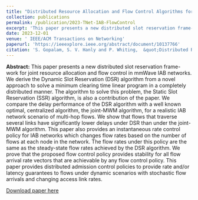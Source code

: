 ```yaml
---
title: "Distributed Resource Allocation and Flow Control Algorithms for mmWave IAB Networks"
collection: publications
permalink: /publication/2023-TNet-IAB-FlowControl
excerpt: 'This paper presents a new distributed slot reservation frame-work for joint resource allocation and flow control in mmWave IAB networks. We derive the Dynamic Slot Reservation (DSR) algorithm from a novel approach to solve a minimum clearing time linear program in a completely distributed manner.'
date: 2023-12-01
venue: ' IEEE/ACM Transactions on Networking'
paperurl: 'https://ieeexplore.ieee.org/abstract/document/10137766'
citation: 'S. Gopalam, S. V. Hanly and P. Whiting,  &quot;Distributed Resource Allocation and Flow Control Algorithms for mmWave IAB Networks,&quot; in <i>IEEE/ACM Transactions on Networking</i>, vol. 31, no. 6, pp. 3175-3190, Dec. 2023.'
---
```

**Abstract:** This paper presents a new distributed slot reservation frame-work for joint resource allocation and flow control in mmWave IAB networks. We derive the Dynamic Slot Reservation (DSR) algorithm from a novel approach to solve a minimum clearing time linear program in a completely distributed manner. The algorithm to solve this problem, the Static Slot Reservation (SSR) algorithm, is also a contribution of the paper. We compare the delay performance of the DSR algorithm with a well known optimal, centralized algorithm, the joint-MWM algorithm, for a realistic IAB network scenario of multi-hop flows. We show that flows that traverse several links have significantly lower delays under DSR than under the joint-MWM algorithm. This paper also provides an instantaneous rate control policy for IAB networks which changes flow rates based on the number of flows at each node in the network. The flow rates under this policy are the same as the steady-state flow rates achieved by the DSR algorithm. We prove that the proposed flow control policy provides stability for all flow arrival rate vectors that are achievable by any flow control policy. This paper provides distributed admission control policies to provide rate and/or latency guarantees to flows under dynamic scenarios with stochastic flow arrivals and changing access link rates.

[Download paper here](https://swaroop-gopalam.github.io/files/TNET3273349.pdf)

<!-- Recommended citation: 'S. Gopalam, S. V. Hanly and P. Whiting,  &quot;Distributed Resource Allocation and Flow Control Algorithms for mmWave IAB Networks,&quot; in <i>IEEE/ACM Transactions on Networking</i>, vol. 31, no. 6, pp. 3175-3190, Dec. 2023.' -->